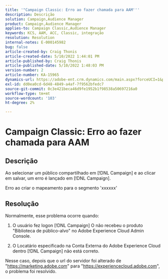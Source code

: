```yaml
---
title: '"Campaign Classic: Erro ao fazer chamada para AAM'''
description: Descrição
solution: Campaign,Audience Manager
product: Campaign,Audience Manager
applies-to: Campaign Classic,Audience Manager
keywords: KCS, AAM, ACC, Classic, integração
resolution: Resolution
internal-notes: E-000145982
bug: false
article-created-by: Craig Thonis
article-created-date: 5/10/2022 1:44:01 PM
article-published-by: Craig Thonis
article-published-date: 5/10/2022 1:48:03 PM
version-number: 2
article-number: KA-15965
dynamics-url: https://adobe-ent.crm.dynamics.com/main.aspx?forceUCI=1&pagetype=entityrecord&etn=knowledgearticle&id=026b133e-67d0-ec11-a7b5-00224809ccc2
exl-id: dd0ea0cd-6d48-4849-a4af-7f9562bfedc7
source-git-commit: 0c3e421beca46d9fe1952b1f98538a50697216a0
workflow-type: tm+mt
source-wordcount: '103'
ht-degree: 2%

---
```


# Campaign Classic: Erro ao fazer chamada para AAM

## Descrição


Ao selecionar um público compartilhado em [!DNL Campaign] e ao clicar em salvar, um erro é lançado em [!DNL Campaign].

Erro ao criar o mapeamento para o segmento &#39;xxxxxx&#39;


## Resolução


Normalmente, esse problema ocorre quando:

1. O usuário fez logon [!DNL Campaign] O não recebeu o produto &quot;Biblioteca de público-alvo&quot; no Adobe Experience Cloud Admin Console.

2. O Locatário especificado na Conta Externa do Adobe Experience Cloud dentro [!DNL Campaign] não está correto.

Nesse caso, depois que o url do servidor foi alterado de &quot;https://marketing.adobe.com&quot; para &quot;https://experiencecloud.adobe.com&quot;, o problema foi resolvido.
